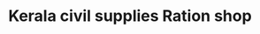 ---
title: "Kerala civil supplies Ration shop"
url: /pattanakkad-cherthala/kerala-civil-supplies-ration-shop/
shop: convenience
---